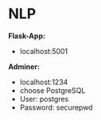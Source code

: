 # NLP

**Flask-App:** 
- localhost:5001

**Adminer:** 
- localhost:1234
- choose PostgreSQL
- User: postgres
- Password: securepwd